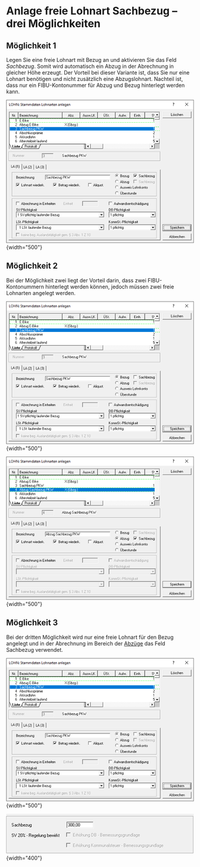 # Anlage freie Lohnart Sachbezug – drei Möglichkeiten

## Möglichkeit 1

Legen Sie eine freie Lohnart mit Bezug an und aktivieren Sie das Feld *Sachbezug*. Somit wird automatisch ein Abzug in der Abrechnung in gleicher Höhe erzeugt. Der Vorteil bei dieser Variante ist, dass Sie nur eine Lohnart benötigen und nicht zusätzlich eine Abzugslohnart. Nachteil ist, dass nur ein FIBU-Kontonummer für Abzug und Bezug hinterlegt werden kann.

![Image](<img/image156.png>){width="500"}

## Möglichkeit 2

Bei der Möglichkeit zwei liegt der Vorteil darin, dass zwei FIBU-Kontonummern hinterlegt werden können, jedoch müssen zwei freie Lohnarten angelegt werden.

![Image](<img/image157.png>){width="500"}

![Image](<img/image158.png>){width="500"}

## Möglichkeit 3

Bei der dritten Möglichkeit wird nur eine freie Lohnart für den Bezug angelegt und in der Abrechnung im Bereich der [Abzüge](../Abrechnungsbildschirme/Abzuege.md) das Feld Sachbezug verwendet.

![Image](<img/image157.png>){width="500"}

![Image](<img/image159.png>){width="400"}